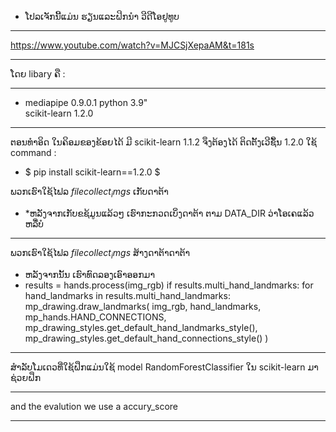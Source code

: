 
* ໂປລເຈັກນີ້ແມ່ນ ຮຽນແລະຝິກນຳ ວີດີໂອຢູທູບ
***
https://www.youtube.com/watch?v=MJCSjXepaAM&t=181s

***
ໂດຍ libary ຄື :
***
*  mediapipe 0.9.0.1
 python 3.9"\
 scikit-learn 1.2.0

 ***
ຕອນທຳອິດ ໃນຄິອມຂອງຂ້ອຍໄດ້ ມີ scikit-learn  1.1.2 ຈຶງຕ້ອງໄດ້ ຕິດຕັ້ງເວີຊັິ່ນ 1.2.0 ໃຊ້ command :
*  $ pip install scikit-learn==1.2.0 $


 ພວກເຮົາໃຊ້ໄຟລ $file collect_imgs$ ເກັບດາຕ້າ
*  *ຫລັງຈາກເກັບຂຊ້ມູນແລ້ວໆ ເຮົາກະກວດເບິ່ງດາຕ້າ ຕາມ DATA_DIR ວ່າໂອເຄແລ້ວຫລືໍບໍ

****
ພວກເຮົາໃຊ້ໄຟລ $file collect_imgs$ ສ້າງດາຕ້າດາຕ້າ
 *  ຫລັງຈາກນັ້ນ ເຮົາທົດລອງເອົາອອກມາ
 *  results = hands.process(img_rgb)
        if results.multi_hand_landmarks:
            for hand_landmarks in results.multi_hand_landmarks:
                mp_drawing.draw_landmarks(
                    img_rgb,
                    hand_landmarks,
                    mp_hands.HAND_CONNECTIONS,
                    mp_drawing_styles.get_default_hand_landmarks_style(),
                    mp_drawing_styles.get_default_hand_connections_style()
                )


****
ສຳລັບໂມເດວທີ່ໃຊ້ຝຶກແມ່ນໃຊ້ model RandomForestClassifier ໃນ scikit-learn ມາຊ່ວຍຝຶກ

***
and the evalution we use a accury_score
***
 
 